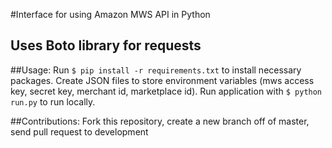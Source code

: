 #Interface for using Amazon MWS API in Python
## Uses Boto library for requests

##Usage:
    Run `$ pip install -r requirements.txt` to install necessary packages.
    Create JSON files to store environment variables (mws access key, secret key, merchant id, marketplace id).
    Run application with `$ python run.py` to run locally.

##Contributions:
    Fork this repository, create a new branch off of master, send pull request to development